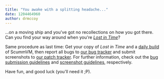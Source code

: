 ```yaml
---
title: "You awake with a splitting headache..."
date: 1204464960
author: drmccoy
---
```


...on a moving ship and you've got no recollections on how you got there. Can you find your way around when you're [*Lost in Time*](http://wiki.scummvm.org/index.php/Lost_in_Time)?

Same procedure as last time: Get your copy of *Lost in Time* and a [daily build](/downloads/#daily) of ScummVM, then report all bugs to [our bug tracker](http://bugs.scummvm.org/) and submit screenshots to [our patch tracker](https://sourceforge.net/tracker/?func=add&amp;group_id=37116&amp;atid=418822). For further information, check out the [bug submission guidelines](/faq/#question.report-bugs) and [screenshot guidelines](http://wiki.scummvm.org/index.php/Screenshots), respectively.

Have fun, and good luck (you'll need it ;P).

